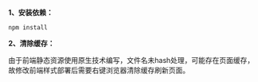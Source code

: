 **1、安装依赖：**

```
npm install
```

**2、清除缓存：**

由于前端静态资源使用原生技术编写，文件名未hash处理，可能存在页面缓存，故修改前端样式部署后需要右键浏览器清除缓存刷新页面。

